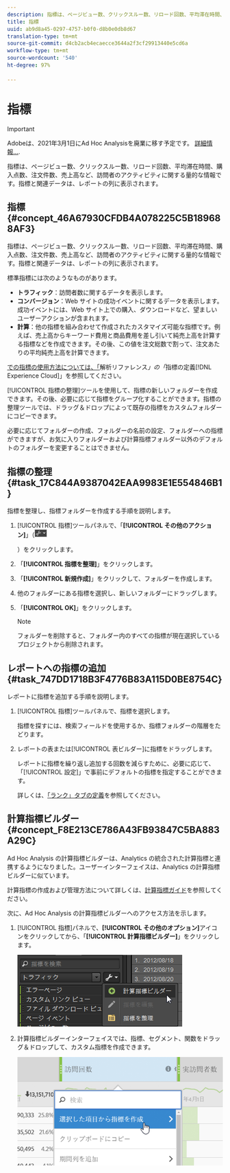 ```yaml
---
description: 指標は、ページビュー数、クリックスルー数、リロード回数、平均滞在時間、購入点数、注文件数、売上高など、訪問者のアクティビティに関する量的な情報です。指標と関連データは、レポートの列に表示されます。
title: 指標
uuid: ab9d8a45-0297-4757-b0f0-d8b0e0db8d67
translation-type: tm+mt
source-git-commit: d4cb2acb4ecaecce3644a2f3cf29913440e5cd6a
workflow-type: tm+mt
source-wordcount: '540'
ht-degree: 97%

---
```



# 指標

>[!IMPORTANT]
>
>Adobeは、2021年3月1日にAd Hoc Analysisを廃業に移す予定です。 [詳細情報...](https://adobe.ly/discoverworkspace).

指標は、ページビュー数、クリックスルー数、リロード回数、平均滞在時間、購入点数、注文件数、売上高など、訪問者のアクティビティに関する量的な情報です。指標と関連データは、レポートの列に表示されます。

## 指標 {#concept_46A67930CFDB4A078225C5B189688AF3}

指標は、ページビュー数、クリックスルー数、リロード回数、平均滞在時間、購入点数、注文件数、売上高など、訪問者のアクティビティに関する量的な情報です。指標と関連データは、レポートの列に表示されます。

標準指標には次のようなものがあります。

* **トラフィック**：訪問者数に関するデータを表示します。
* **コンバージョン**：Web サイトの成功イベントに関するデータを表示します。成功イベントには、Web サイト上での購入、ダウンロードなど、望ましいユーザーアクションが含まれます。
* **計算**：他の指標を組み合わせて作成されたカスタマイズ可能な指標です。例えば、売上高からキーワード費用と商品費用を差し引いて純売上高を計算する指標などを作成できます。その後、この値を注文総数で割って、注文あたりの平均純売上高を計算できます。

[ での指標の使用方法については、「](https://docs.adobe.com/content/help/ja-JP/analytics/components/metrics/overview.html)解析リファレンス&#x200B;*」の「*&#x200B;指標の定義[!DNL Experience Cloud]」を参照してください。

[!UICONTROL 指標の整理]ツールを使用して、指標の新しいフォルダーを作成できます。その後、必要に応じて指標をグループ化することができます。指標の整理ツールでは、ドラッグ＆ドロップによって既存の指標をカスタムフォルダーにコピーできます。

必要に応じてフォルダーの作成、フォルダーの名前の設定、フォルダーへの指標ができますが、お気に入りフォルダーおよび計算指標フォルダー以外のデフォルトのフォルダーを変更することはできません。

## 指標の整理 {#task_17C844A9387042EAA9983E1E554846B1}

指標を整理し、指標フォルダーを作成する手順を説明します。

<!-- 

t_organize_metrics.xml

 -->

1. [!UICONTROL 指標]ツールパネルで、「**[!UICONTROL その他のアクション]**」（![](assets/tools_icon.png)

   ）をクリックします。
1. 「**[!UICONTROL 指標を整理]**」をクリックします。
1. 「**[!UICONTROL 新規作成]**」をクリックして、フォルダーを作成します。
1. 他のフォルダーにある指標を選択し、新しいフォルダーにドラッグします。
1. 「**[!UICONTROL OK]**」をクリックします。

   >[!NOTE]
   >
   >フォルダーを削除すると、フォルダー内のすべての指標が現在選択しているプロジェクトから削除されます。

## レポートへの指標の追加 {#task_747DD1718B3F4776B83A115D0BE8754C}

レポートに指標を追加する手順を説明します。

<!-- 

t_add_metrics_dsc.xml

 -->

1. [!UICONTROL 指標]ツールパネルで、指標を選択します。

   指標を探すには、検索フィールドを使用するか、指標フォルダーの階層をたどります。

1. レポートの表または[!UICONTROL 表ビルダー]に指標をドラッグします。

   レポートに指標を繰り返し追加する回数を減らすために、必要に応じて、「[!UICONTROL 設定]」で事前にデフォルトの指標を指定することができます。

   詳しくは、[「ランク」タブの定義](/help/analyze/ad-hoc-analysis/c-global-settings.md#reference_FB9BADD7E3DA42C1BB2A02A6E9D5C1CF)を参照してください。

## 計算指標ビルダー {#concept_F8E213CE786A43FB93847C5BA883A29C}

Ad Hoc Analysis の計算指標ビルダーは、Analytics の統合された計算指標と連携するようになりました。ユーザーインターフェイスは、Analytics の計算指標ビルダーに似ています。

<!-- 

c_calc_metric_builder.xml

 -->

計算指標の作成および管理方法について詳しくは、[計算指標ガイド](https://docs.adobe.com/content/help/ja-JP/analytics/components/calculated-metrics/cm-overview.html)を参照してください。

次に、Ad Hoc Analysis の計算指標ビルダーへのアクセス方法を示します。

1. [!UICONTROL 指標]パネルで、**[!UICONTROL その他のオプション]**&#x200B;アイコンをクリックしてから、「**[!UICONTROL 計算指標ビルダー]**」をクリックします。

   ![](assets/more_options_calc.png)

1. 計算指標ビルダーインターフェイスでは、指標、セグメント、関数をドラッグ＆ドロップして、カスタム指標を作成できます。

   ![](assets/calc_metrics.png)

